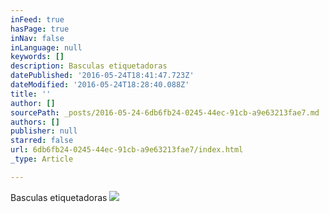 ```yaml
---
inFeed: true
hasPage: true
inNav: false
inLanguage: null
keywords: []
description: Basculas etiquetadoras
datePublished: '2016-05-24T18:41:47.723Z'
dateModified: '2016-05-24T18:28:40.088Z'
title: ''
author: []
sourcePath: _posts/2016-05-24-6db6fb24-0245-44ec-91cb-a9e63213fae7.md
authors: []
publisher: null
starred: false
url: 6db6fb24-0245-44ec-91cb-a9e63213fae7/index.html
_type: Article

---
```

Basculas etiquetadoras
![](https://the-grid-user-content.s3-us-west-2.amazonaws.com/91dab3e0-eea0-4a37-907d-46f5a88f771b.jpg)